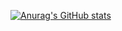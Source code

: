 [![Anurag's GitHub stats](https://github-readme-stats.vercel.app/api?username=PedroCoelho02)](https://github.com/anuraghazra/github-readme-stats)
